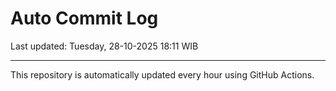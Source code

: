 # Auto Commit Log

Last updated: Tuesday, 28-10-2025 18:11 WIB

---

This repository is automatically updated every hour using GitHub Actions.
